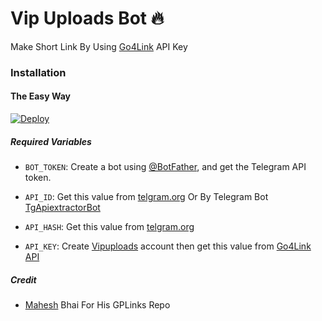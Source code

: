 # Vip Uploads Bot 🔥
Make Short Link By Using [Go4Link](https://go4link.in/) API Key

### Installation

#### The Easy Way

[![Deploy](https://www.herokucdn.com/deploy/button.svg)](https://www.heroku.com/deploy)

##### Required Variables

* `BOT_TOKEN`: Create a bot using [@BotFather](https://telegram.dog/BotFather), and get the Telegram API token.

* `API_ID`: Get this value from [telgram.org](https://my.telegram.org/apps) Or By Telegram Bot [TgApiextractorBot](https://telegram.dog/TgApiextractorBot)
* `API_HASH`: Get this value from [telgram.org](https://my.telegram.org/apps)
* `API_KEY`: Create [Vipuploads](https://Vipuploads.com) account then get this value from [Go4Link API](https://go4link.in/member/tools/api)

##### Credit
- [Mahesh](https://github.com/Mahesh0253) Bhai For His GPLinks Repo
